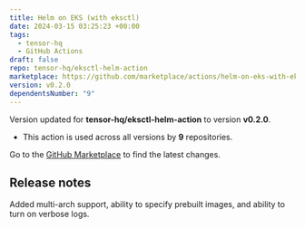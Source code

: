 ```yaml
---
title: Helm on EKS (with eksctl)
date: 2024-03-15 03:25:23 +00:00
tags:
  - tensor-hq
  - GitHub Actions
draft: false
repo: tensor-hq/eksctl-helm-action
marketplace: https://github.com/marketplace/actions/helm-on-eks-with-eksctl
version: v0.2.0
dependentsNumber: "9"
---
```



Version updated for **tensor-hq/eksctl-helm-action** to version **v0.2.0**.
- This action is used across all versions by **9** repositories.

Go to the [GitHub Marketplace](https://github.com/marketplace/actions/helm-on-eks-with-eksctl) to find the latest changes.

## Release notes

Added multi-arch support, ability to specify prebuilt images, and ability to turn on verbose logs.
